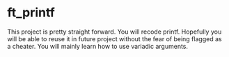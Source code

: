 # ft_printf
This project is pretty straight forward. You will recode printf. Hopefully you will be able to reuse it in future project without the fear of being flagged as a cheater. You will mainly learn how to use variadic arguments.
